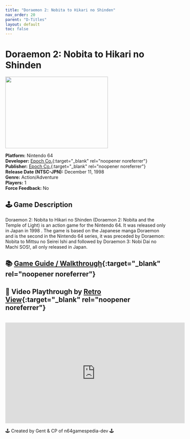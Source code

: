 ```yaml
---
title: "Doraemon 2: Nobita to Hikari no Shinden"
nav_order: 20
parent: "D-Titles"
layout: default
toc: false
---
```


# Doraemon 2: Nobita to Hikari no Shinden

<b>
<img src="https://images.launchbox-app.com/4ac1d1bb-ac53-4cc9-9f88-518375d0bc8b.png" alt="" width="320" height="224" />
</b>

**Platform:** Nintendo 64  
**Developer:** [Epoch Co.](https://en.wikipedia.org/wiki/Epoch_Co.){:target="_blank" rel="noopener noreferrer"}  
**Publisher:** [Epoch Co.](https://en.wikipedia.org/wiki/Epoch_Co.){:target="_blank" rel="noopener noreferrer"}  
**Release Date (NTSC-JPN):** December 11, 1998  
**Genre:** Action/Adventure  
**Players:** 1  
**Force Feedback:** No  

## 🕹️ Game Description
Doraemon 2: Nobita to Hikari no Shinden (Doraemon 2: Nobita and the Temple of Light) is an action game for the Nintendo 64. It was released only in Japan in 1998 . The game is based on the Japanese manga Doraemon and is the second in the Nintendo 64 series, it was preceded by Doraemon: Nobita to Mittsu no Seirei Ishi and followed by Doraemon 3: Nobi Dai no Machi SOS!, all only released in Japan.

## 📚 [Game Guide / Walkthrough](https://gamefaqs.gamespot.com/n64/576254-doraemon-2-nobita-to-hikari-no-shinden/faqs/78430){:target="_blank" rel="noopener noreferrer"}

## 🎥 Video Playthrough by [Retro View](https://www.youtube.com/channel/UCiv9oacauu5ye9BsHdOnxuw){:target="_blank" rel="noopener noreferrer"}
<br />  
<iframe width="560" height="315" src="https://www.youtube.com/embed/04hdM2e9fJg" title="YouTube video player" frameborder="0" allowfullscreen></iframe>

🕹️ Created by Gent & CP of n64gamespedia-dev 🕹️

<!-- Vault Format: n64gamespedia-dev -->
<!-- Protocol Source: _vault-specs/format-protocol.md -->
